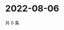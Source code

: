 # 2022-08-06

共 0 条

<!-- BEGIN WEIBO -->
<!-- 最后更新时间 Sat Aug 06 2022 15:14:53 GMT+0800 (China Standard Time) -->

<!-- END WEIBO -->
